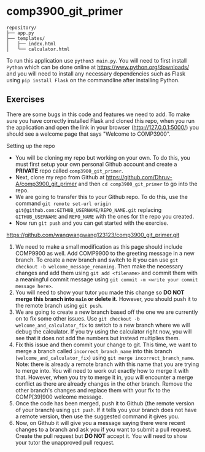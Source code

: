 # comp3900_git_primer

```
repository/
├── app.py
├── templates/
│   ├── index.html
│   └── calculator.html
```

To run this application use `python3 main.py`. You will need to first install `Python` which can be done online at https://www.python.org/downloads/ and you will need to install any necessary dependencies such as Flask using `pip install Flask` on the commandline after installing Python.

## Exercises

There are some bugs in this code and features we need to add. To make sure you have correctly installed Flask and cloned this repo, when you run the application and open the link in your browser (http://127.0.0.1:5000/) you should see a welcome page that says "Welcome to COMP3900".

Setting up the repo
* You will be cloning my repo but working on your own. To do this, you must first setup your own personal Github account and create a **PRIVATE** repo called `comp3900_git_primer`.
* Next, clone my repo from Github at https://github.com/Dhruv-A/comp3900_git_primer and then `cd comp3900_git_primer` to go into the repo.
* We are going to transfer this to your Github repo. To do this, use the command `git remote set-url origin git@github.com:GITHUB_USERNAME/REPO_NAME.git` replacing `GITHUB_USERNAME` and `REPO_NAME` with the ones for the repo you created.
* Now run `git push` and you can get started with the exercise.

https://github.com/wangwangwang123123/comp3900_git_primer.git

1. We need to make a small modification as this page should include COMP9900 as well. Add COMP9900 to the greeting message in a new branch. To create a new branch and switch to it you can use `git checkout -b welcome_message_renaming`. Then make the necessary changes and add them using `git add <filename>` and commit them with a meaningful commit message using `git commit -m <write your commit message here>`.
2. You will need to show your tutor you made this change so **DO NOT merge this branch into `main` or delete it.** However, you should push it to the remote branch using `git push`.
3. We are going to create a new branch based off the one we are currently on to fix some other issues. Use `git checkout -b welcome_and_calculator_fix` to switch to a new branch where we will debug the calculator. If you try using the calculator right now, you will see that it does not add the numbers but instead multiplies them.
4. Fix this issue and then commit your change to git. This time, we want to merge a branch called `incorrect_branch_name` into this branch (`welcome_and_calculator_fix`) using `git merge incorrect_branch_name`. Note: there is already a remote branch with this name that you are trying to merge into. You will need to work out exactly how to merge it with that. However, when you try to merge it in, you will encounter a merge conflict as there are already changes in the other branch. Remove the other branch's changes and replace them with your fix to the COMP[39]900 welcome message.
5. Once the code has been merged, push it to Github (the remote version of your branch) using `git push`. If it tells you your branch does not have a remote version, then use the suggested command it gives you.
6. Now, on Github it will give you a message saying there were recent changes to a branch and ask you if you want to submit a pull request. Create the pull request but **DO NOT** accept it. You will need to show your tutor the unapproved pull request.
